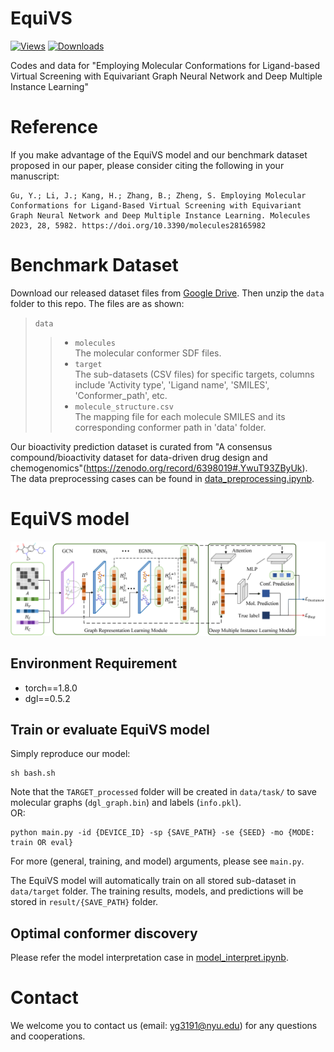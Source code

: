 # EquiVS
[![Views](https://img.shields.io/github/search/gu-yaowen/EquiVS/goto.svg)](https://github.com/gu-yaowen/EquiVS)
[![Downloads](https://img.shields.io/github/downloads/gu-yaowen/EquiVS/total.svg)](https://github.com/gu-yaowen/EquiVS/releases)

Codes and data for "Employing Molecular Conformations for Ligand-based Virtual Screening with Equivariant Graph Neural Network and Deep Multiple Instance Learning"

# Reference
If you make advantage of the EquiVS model and our benchmark dataset proposed in our paper, please consider citing the following in your manuscript:

```
Gu, Y.; Li, J.; Kang, H.; Zhang, B.; Zheng, S. Employing Molecular Conformations for Ligand-Based Virtual Screening with Equivariant Graph Neural Network and Deep Multiple Instance Learning. Molecules 2023, 28, 5982. https://doi.org/10.3390/molecules28165982  
```

# Benchmark Dataset
Download our released dataset files from [Google Drive](https://drive.google.com/file/d/1mGNzxDVeczQzsxTPxIezUQWhOF5KRGE9/view?usp=sharing). Then unzip the ``data`` folder to this repo. The files are as shown:

>``data``
>> * ``molecules`` \
  The molecular conformer SDF files.
>> * ``target`` \
  The sub-datasets (CSV files) for specific targets, columns include 'Activity type', 'Ligand name', 'SMILES', 'Conformer_path', etc.
>> * ``molecule_structure.csv`` \
  The mapping file for each molecule SMILES and its corresponding conformer path in 'data' folder.

Our bioactivity prediction dataset is curated from "A consensus compound/bioactivity dataset for data-driven drug design and chemogenomics"(https://zenodo.org/record/6398019#.YwuT93ZByUk). The data preprocessing cases can be found in [data_preprocessing.ipynb](https://github.com/gu-yaowen/EquiVS/blob/main/data_preprocessing.ipynb).

# EquiVS model
![EquiVS](https://github.com/gu-yaowen/EquiVS/blob/main/model_structure.png)
## Environment Requirement
* torch==1.8.0
* dgl==0.5.2

## Train or evaluate EquiVS model
Simply reproduce our model:
```
sh bash.sh
```
Note that the ``TARGET_processed`` folder will be created in ``data/task/`` to save molecular graphs (``dgl_graph.bin``) and labels (``info.pkl``). \
OR:
```
python main.py -id {DEVICE_ID} -sp {SAVE_PATH} -se {SEED} -mo {MODE: train OR eval}
```
For more (general, training, and model) arguments, please see ``main.py``.

The EquiVS model will automatically train on all stored sub-dataset in ``data/target`` folder. The training results, models, and predictions will be stored in ``result/{SAVE_PATH}`` folder. 

## Optimal conformer discovery
Please refer the model interpretation case in [model_interpret.ipynb](https://github.com/gu-yaowen/EquiVS/blob/main/model_interpret.ipynb).

# Contact
We welcome you to contact us (email: yg3191@nyu.edu) for any questions and cooperations.
